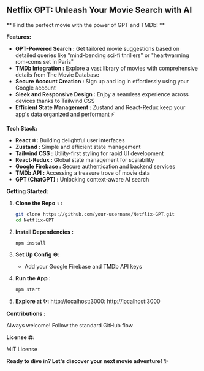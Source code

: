 ## Netflix GPT: Unleash Your Movie Search with AI

** Find the perfect movie with the power of GPT and TMDb! **

**Features:**

- **GPT-Powered Search :** Get tailored movie suggestions based on detailed queries like "mind-bending sci-fi thrillers" or "heartwarming rom-coms set in Paris"
- **TMDb Integration :** Explore a vast library of movies with comprehensive details from The Movie Database
- **Secure Account Creation :** Sign up and log in effortlessly using your Google account
- **Sleek and Responsive Design :** Enjoy a seamless experience across devices thanks to Tailwind CSS
- **Efficient State Management :** Zustand and React-Redux keep your app's data organized and performant ⚡

**Tech Stack:**

- **React ⚛️:** Building delightful user interfaces
- **Zustand :** Simple and efficient state management
- **Tailwind CSS :** Utility-first styling for rapid UI development
- **React-Redux :** Global state management for scalability
- **Google Firebase :** Secure authentication and backend services
- **TMDb API ️:** Accessing a treasure trove of movie data
- **GPT (ChatGPT) :** Unlocking context-aware AI search

**Getting Started:**

1. **Clone the Repo ‍♀️:**

   ```bash
   git clone https://github.com/your-username/Netflix-GPT.git
   cd Netflix-GPT
   ```

2. **Install Dependencies :**

   ```bash
   npm install
   ```

3. **Set Up Config ⚙️:**

   - Add your Google Firebase and TMDb API keys

4. **Run the App :**

   ```bash
   npm start
   ```

5. **Explore at ✨:** http://localhost:3000: http://localhost:3000

**Contributions :**

Always welcome! Follow the standard GitHub flow

**License ⚖️:**

MIT License

**Ready to dive in? Let's discover your next movie adventure! ✨**
